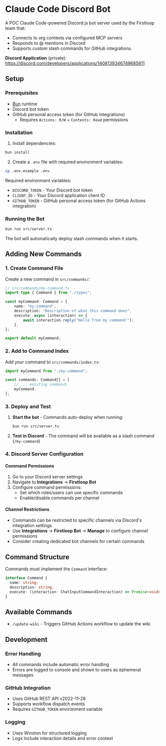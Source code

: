 # Claude Code Discord Bot

A POC Claude Code-powered Discord.js bot server used by the Firstloop team that:
- Connects to org contexts via configured MCP servers
- Responds to @ mentions in Discord
- Supports custom slash commands for GitHub integrations.

**Discord Application** (private): https://discord.com/developers/applications/1408139346749685811

## Setup

### Prerequisites
- [Bun](https://bun.sh) runtime
- Discord bot token
- GitHub personal access token (for GitHub integrations)
  - Requires `Actions: R/W` + `Contents: Read` permissions

### Installation

1. Install dependencies:
```bash
bun install
```

2. Create a `.env` file with required environment variables:
```bash
cp .env.example .env
```

Required environment variables:
- `DISCORD_TOKEN` - Your Discord bot token
- `CLIENT_ID` - Your Discord application client ID
- `GITHUB_TOKEN` - GitHub personal access token (for GitHub Actions integration)

### Running the Bot

```bash
bun run src/server.ts
```

The bot will automatically deploy slash commands when it starts.

## Adding New Commands

### 1. Create Command File

Create a new command in `src/commands/`:

```typescript
// src/commands/my-command.ts
import type { Command } from "./types";

const myCommand: Command = {
    name: "my-command",
    description: "Description of what this command does",
    execute: async (interaction) => {
        await interaction.reply("Hello from my command!");
    },
};

export default myCommand;
```

### 2. Add to Command Index

Add your command to `src/commands/index.ts`:

```typescript
import myCommand from "./my-command";

const commands: Command[] = [
    // ... existing commands
    myCommand,
];
```

### 3. Deploy and Test

1. **Start the bot** - Commands auto-deploy when running:
   ```bash
   bun run src/server.ts
   ```

2. **Test in Discord** - The command will be available as a slash command (`/my-command`)

### 4. Discord Server Configuration

#### Command Permissions
1. Go to your Discord server settings
2. Navigate to **Integrations** → **Firstloop Bot**
3. Configure command permissions:
   - Set which roles/users can use specific commands
   - Enable/disable commands per channel

#### Channel Restrictions
- Commands can be restricted to specific channels via Discord's integration settings
- Use **Integrations** → **Firstloop Bot** → **Manage** to configure channel permissions
- Consider creating dedicated bot channels for certain commands

## Command Structure

Commands must implement the `Command` interface:

```typescript
interface Command {
  name: string;
  description: string;
  execute: (interaction: ChatInputCommandInteraction) => Promise<void>;
}
```

## Available Commands

- `/update-wiki` - Triggers GitHub Actions workflow to update the wiki

## Development

### Error Handling
- All commands include automatic error handling
- Errors are logged to console and shown to users as ephemeral messages

### GitHub Integration
- Uses GitHub REST API v2022-11-28
- Supports workflow dispatch events
- Requires `GITHUB_TOKEN` environment variable

### Logging
- Uses Winston for structured logging
- Logs include interaction details and error context
